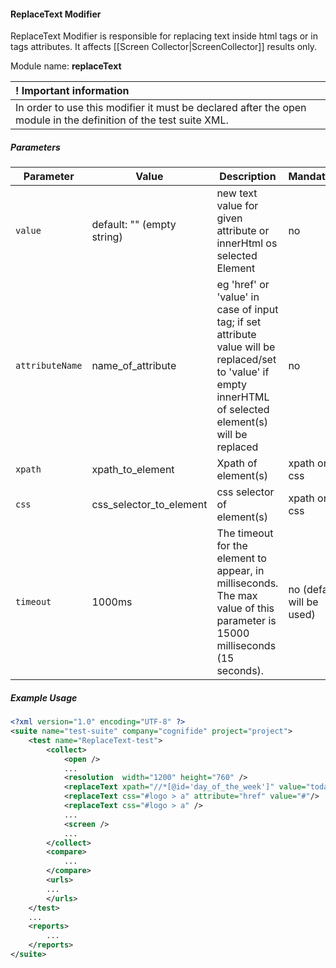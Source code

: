 #### ReplaceText Modifier

ReplaceText Modifier is responsible for replacing text inside html tags or in tags attributes. It affects [[Screen Collector|ScreenCollector]] results only.

Module name: **replaceText**

| ! Important information |
|:----------------------- |
| In order to use this modifier it must be declared after the open module in the definition of the test suite XML. |

##### Parameters

| Parameter | Value | Description | Mandatory |
| --------- | ----- | ----------- | --------- |
| `value` | default: "" (empty string)| new text value for given attribute or innerHtml os selected Element  | no |
| `attributeName` | name_of_attribute | eg 'href' or 'value' in case of input tag; if set attribute value will be replaced/set to 'value' if empty innerHTML of selected element(s) will be replaced| no |
| `xpath` | xpath_to_element | Xpath of element(s)| xpath or css |
| `css` | css_selector_to_element | css selector of element(s)  | xpath or css |
| `timeout` | 1000ms | The timeout for the element to appear, in milliseconds. The max value of this parameter is 15000 milliseconds (15 seconds). | no (default will be used) |

##### Example Usage

```xml
<?xml version="1.0" encoding="UTF-8" ?>
<suite name="test-suite" company="cognifide" project="project">
    <test name="ReplaceText-test">
        <collect>
            <open />          
            ...
            <resolution  width="1200" height="760" />
            <replaceText xpath="//*[@id='day_of_the_week']" value="today"/>
            <replaceText css="#logo > a" attribute="href" value="#"/>
            <replaceText css="#logo > a" />
            ...
            <screen />
            ...
        </collect>
        <compare>
            ...
        </compare>
        <urls>
        ...
        </urls>
    </test>
    ...
    <reports>
        ...
    </reports>
</suite>
```
